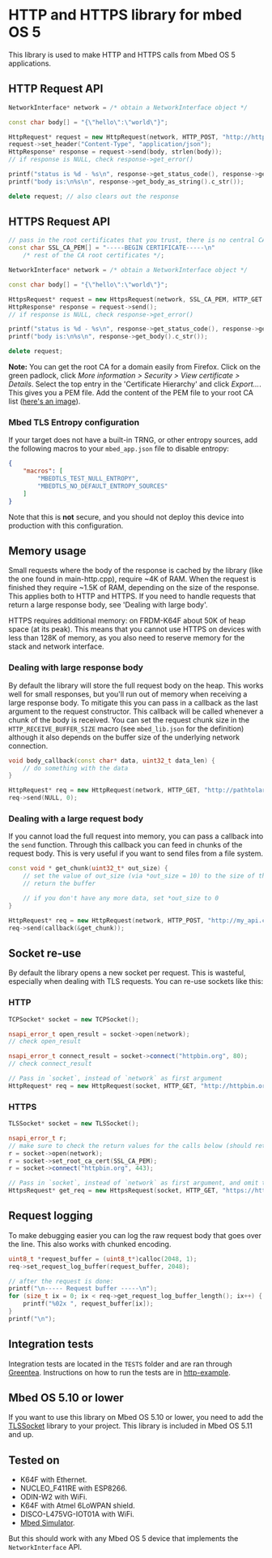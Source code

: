 # HTTP and HTTPS library for mbed OS 5

This library is used to make HTTP and HTTPS calls from Mbed OS 5 applications.

## HTTP Request API

```cpp
NetworkInterface* network = /* obtain a NetworkInterface object */

const char body[] = "{\"hello\":\"world\"}";

HttpRequest* request = new HttpRequest(network, HTTP_POST, "http://httpbin.org/post");
request->set_header("Content-Type", "application/json");
HttpResponse* response = request->send(body, strlen(body));
// if response is NULL, check response->get_error()

printf("status is %d - %s\n", response->get_status_code(), response->get_status_message());
printf("body is:\n%s\n", response->get_body_as_string().c_str());

delete request; // also clears out the response
```

## HTTPS Request API

```cpp
// pass in the root certificates that you trust, there is no central CA registry in Mbed OS
const char SSL_CA_PEM[] = "-----BEGIN CERTIFICATE-----\n"
    /* rest of the CA root certificates */;

NetworkInterface* network = /* obtain a NetworkInterface object */

const char body[] = "{\"hello\":\"world\"}";

HttpsRequest* request = new HttpsRequest(network, SSL_CA_PEM, HTTP_GET "https://httpbin.org/status/418");
HttpResponse* response = request->send();
// if response is NULL, check response->get_error()

printf("status is %d - %s\n", response->get_status_code(), response->get_status_message());
printf("body is:\n%s\n", response->get_body().c_str());

delete request;
```

**Note:** You can get the root CA for a domain easily from Firefox. Click on the green padlock, click *More information > Security > View certificate > Details*. Select the top entry in the 'Certificate Hierarchy' and click *Export...*. This gives you a PEM file. Add the content of the PEM file to your root CA list ([here's an image](img/root-ca-selection.png)).

### Mbed TLS Entropy configuration

If your target does not have a built-in TRNG, or other entropy sources, add the following macros to your `mbed_app.json` file to disable entropy:

```json
{
    "macros": [
        "MBEDTLS_TEST_NULL_ENTROPY",
        "MBEDTLS_NO_DEFAULT_ENTROPY_SOURCES"
    ]
}
```

Note that this is **not** secure, and you should not deploy this device into production with this configuration.

## Memory usage

Small requests where the body of the response is cached by the library (like the one found in main-http.cpp), require ~4K of RAM. When the request is finished they require ~1.5K of RAM, depending on the size of the response. This applies both to HTTP and HTTPS. If you need to handle requests that return a large response body, see 'Dealing with large body'.

HTTPS requires additional memory: on FRDM-K64F about 50K of heap space (at its peak). This means that you cannot use HTTPS on devices with less than 128K of memory, as you also need to reserve memory for the stack and network interface.

### Dealing with large response body

By default the library will store the full request body on the heap. This works well for small responses, but you'll run out of memory when receiving a large response body. To mitigate this you can pass in a callback as the last argument to the request constructor. This callback will be called whenever a chunk of the body is received. You can set the request chunk size in the `HTTP_RECEIVE_BUFFER_SIZE` macro (see `mbed_lib.json` for the definition) although it also depends on the buffer size of the underlying network connection.

```cpp
void body_callback(const char* data, uint32_t data_len) {
    // do something with the data
}

HttpRequest* req = new HttpRequest(network, HTTP_GET, "http://pathtolargefile.com", &body_callback);
req->send(NULL, 0);
```

### Dealing with a large request body

If you cannot load the full request into memory, you can pass a callback into the `send` function. Through this callback you can feed in chunks of the request body. This is very useful if you want to send files from a file system.

```cpp
const void * get_chunk(uint32_t* out_size) {
    // set the value of out_size (via *out_size = 10) to the size of the buffer
    // return the buffer

    // if you don't have any more data, set *out_size to 0
}

HttpRequest* req = new HttpRequest(network, HTTP_POST, "http://my_api.com/upload");
req->send(callback(&get_chunk));
```

## Socket re-use

By default the library opens a new socket per request. This is wasteful, especially when dealing with TLS requests. You can re-use sockets like this:

### HTTP

```cpp
TCPSocket* socket = new TCPSocket();

nsapi_error_t open_result = socket->open(network);
// check open_result

nsapi_error_t connect_result = socket->connect("httpbin.org", 80);
// check connect_result

// Pass in `socket`, instead of `network` as first argument
HttpRequest* req = new HttpRequest(socket, HTTP_GET, "http://httpbin.org/status/418");
```

### HTTPS

```cpp
TLSSocket* socket = new TLSSocket();

nsapi_error_t r;
// make sure to check the return values for the calls below (should return NSAPI_ERROR_OK)
r = socket->open(network);
r = socket->set_root_ca_cert(SSL_CA_PEM);
r = socket->connect("httpbin.org", 443);

// Pass in `socket`, instead of `network` as first argument, and omit the `SSL_CA_PEM` argument
HttpsRequest* get_req = new HttpsRequest(socket, HTTP_GET, "https://httpbin.org/status/418");
```

## Request logging

To make debugging easier you can log the raw request body that goes over the line. This also works with chunked encoding.

```cpp
uint8_t *request_buffer = (uint8_t*)calloc(2048, 1);
req->set_request_log_buffer(request_buffer, 2048);

// after the request is done:
printf("\n----- Request buffer -----\n");
for (size_t ix = 0; ix < req->get_request_log_buffer_length(); ix++) {
    printf("%02x ", request_buffer[ix]);
}
printf("\n");
```

## Integration tests

Integration tests are located in the `TESTS` folder and are ran through [Greentea](https://github.com/ARMmbed/greentea). Instructions on how to run the tests are in [http-example](https://os.mbed.com/teams/sandbox/code/http-example/).

## Mbed OS 5.10 or lower

If you want to use this library on Mbed OS 5.10 or lower, you need to add the [TLSSocket](https://github.com/ARMmbed/TLSSocket) library to your project. This library is included in Mbed OS 5.11 and up.

## Tested on

* K64F with Ethernet.
* NUCLEO_F411RE with ESP8266.
* ODIN-W2 with WiFi.
* K64F with Atmel 6LoWPAN shield.
* DISCO-L475VG-IOT01A with WiFi.
* [Mbed Simulator](https://github.com/janjongboom/mbed-simulator).

But this should work with any Mbed OS 5 device that implements the `NetworkInterface` API.
